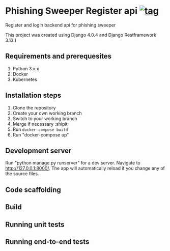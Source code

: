 # Phishing Sweeper Register api [![tag](https://img.shields.io/github/tag/Mottie/GitHub-userscripts.svg)](https://github.com/momotaun/phishing_sweeper_register_api_service/tags)
Register and login backend api for phishing sweeper

This project was created using Django 4.0.4 and Django Restframework 3.13.1

## Requirements and prerequesites
  1. Python 3.x.x
  2. Docker
  3. Kubernetes

## Installation steps
  1. Clone the repository
  2. Create your own working branch
  3. Switch to your working branch
  4. Merge if necessary :shipit:
  5. Run 
    ```
    docker-compose build
    ```
  7. Run "docker-compose up"

## Development server
Run "python manage.py runserver" for a dev server. Navigate to http://127.0.0.1:8000/. The app will automatically reload if you change any of the source files.

## Code scaffolding


## Build


## Running unit tests


## Running end-to-end tests

